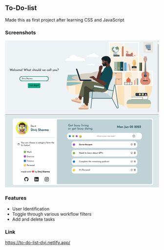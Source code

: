 ## To-Do-list
Made this as first project after learning CSS and JavaScript
### Screenshots

![Login-Screenshot](./img-src/Readme-src/Screenshot%20from%202023-06-05%2004-36-24.png)
![User-Interface](./img-src/Readme-src/Screenshot%20from%202023-06-05%2004-38-50.png)


### Features

- User Identification
- Toggle through various workflow filters
- Add and delete tasks

### Link
https://to-do-list-dvj.netlify.app/
